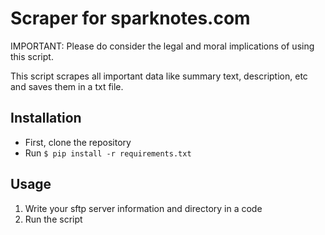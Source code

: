 # Scraper for sparknotes.com
IMPORTANT: Please do consider the legal and moral implications of using this script.

This script scrapes all important data like summary text, description, etc and saves them in a txt file.
## Installation
- First, clone the repository
- Run `$ pip install -r requirements.txt`
## Usage
1. Write your sftp server information and directory in a code
2. Run the script
